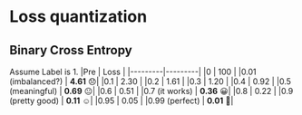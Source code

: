 # Loss quantization

## Binary Cross Entropy
Assume Label is 1.
|Pre      |  Loss   |
|---------|---------|
|0        |   100   |
|0.01 (imbalanced?) |   **4.61**  :disappointed:|
|0.1      |   2.30  |
|0.2      |   1.61  |
|0.3      |   1.20  |
|0.4      |   0.92  |
|0.5 (meaningful)   |   **0.69**  :neutral_face:|
|0.6      |   0.51  |
|0.7 (it works)     |   **0.36**  :grinning:|
|0.8      |   0.22  |
|0.9 (pretty good)  |   **0.11**  :relaxed:|
|0.95     |   0.05  |
|0.99 (perfect)     |   **0.01**  :triumph:|
 
